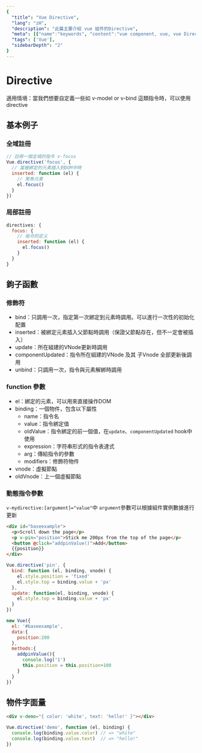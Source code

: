 ```yaml
---
{
  "title": "Vue Directive",
  "lang": "zH",
  "description": "此篇主要介紹 vue 組件的Directive",
  "meta": [{"name":"keywords", "content":"vue component, vue, vue Directive"}],
  "tags": ['Vue'],
  "sidebarDepth": "2"
}
---
```

# Directive
適用情境：當我們想要自定義一些如 v-model or v-bind 這類指令時，可以使用directive

## 基本例子
### 全域註冊
```javascript
// 註冊一個全域的指令 v-focus
Vue.directive('focus', {
  // 當被綁定的元素插入到DOM中時
  inserted: function (el) {
    // 聚焦元素
    el.focus()
  }
})
```

### 局部註冊
```javascript
directives: {
  focus: {
    // 指令的定义
    inserted: function (el) {
      el.focus()
    }
  }
}
```

## 鉤子函數
### 修飾符
* bind：只調用一次，指定第一次綁定到元素時調用。可以進行一次性的初始化配置
* inserted：被綁定元素插入父節點時調用（保證父節點存在，但不一定會被插入）
* update：所在組建的VNode更新時調用
* componentUpdated：指令所在組建的VNode 及其 子Vnode 全部更新後調用
* unbind：只調用一次，指令與元素解綁時調用

### function 參數
* el：綁定的元素，可以用來直接操作DOM
* binding：一個物件，包含以下屬性
    * name：指令名
    * value：指令綁定值
    * oldValue：指令綁定的前一個值，在`update`、`componentUpdated` hook中使用
    * expression：字符串形式的指令表達式
    * arg：傳給指令的參數
    * modifiers：修飾符物件
* vnode：虛擬節點
* oldVnode：上一個虛擬節點

### 動態指令參數
`v-mydirective:[argument]="value"`中 `argument`參數可以根據組件實例數據進行更新
```html
<div id="baseexample">
  <p>Scroll down the page</p>
  <p v-pin="position">Stick me 200px from the top of the page</p>
  <button @click="addpinValue()">Add</button>
  {{position}}
</div>
```

```javascript
Vue.directive('pin', {
  bind: function (el, binding, vnode) {
    el.style.position = 'fixed'
    el.style.top = binding.value + 'px'
  },
  update: function(el, binding, vnode) {
    el.style.top = binding.value + 'px'
  }
})

new Vue({
  el: '#baseexample',
  data:{
    position:200
  },
  methods:{
    addpinValue(){
      console.log('1')
      this.position = this.position+100
    }
  }
})
```

## 物件字面量
```html
<div v-demo="{ color: 'white', text: 'hello!' }"></div>

```

```javascript
Vue.directive('demo', function (el, binding) {
  console.log(binding.value.color) // => "white"
  console.log(binding.value.text)  // => "hello!"
})
```
